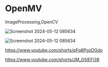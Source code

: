 # OpenMV
ImageProcessing,OpenCV

![Screenshot 2024-05-12 085634](https://github.com/YakrooThai/OpenMV/assets/56666070/459d797a-a9cd-4398-adef-bfc965c59a1f)

![Screenshot 2024-05-12 085634](https://github.com/YakrooThai/OpenMV/assets/56666070/357cc902-12ca-41db-82ef-c5f518d91f76)

https://www.youtube.com/shorts/pFq8PgzDGdo

https://www.youtube.com/shorts/JM_G5IEFj38
